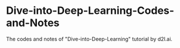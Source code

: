 # Dive-into-Deep-Learning-Codes-and-Notes
The codes and notes of "Dive-into-Deep-Learning" tutorial by d2l.ai.

